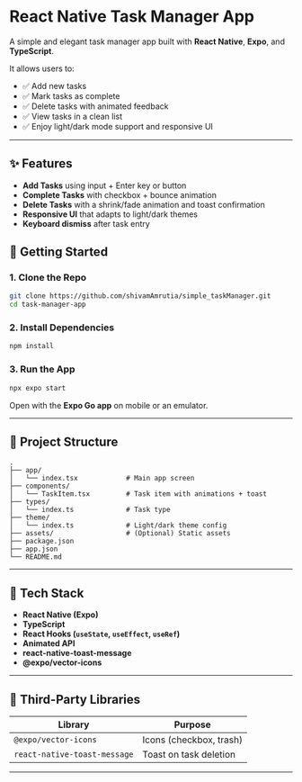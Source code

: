 # React Native Task Manager App

A simple and elegant task manager app built with **React Native**, **Expo**, and **TypeScript**.

It allows users to:
- ✅ Add new tasks
- ✅ Mark tasks as complete
- ✅ Delete tasks with animated feedback
- ✅ View tasks in a clean list
- ✅ Enjoy light/dark mode support and responsive UI

---

## ✨ Features

- **Add Tasks** using input + Enter key or button
- **Complete Tasks** with checkbox + bounce animation
- **Delete Tasks** with a shrink/fade animation and toast confirmation
- **Responsive UI** that adapts to light/dark themes
- **Keyboard dismiss** after task entry


## 🚀 Getting Started

### 1. Clone the Repo
```bash
git clone https://github.com/shivamAmrutia/simple_taskManager.git
cd task-manager-app
```

### 2. Install Dependencies
```bash
npm install
```

### 3. Run the App
```bash
npx expo start
```

Open with the **Expo Go app** on mobile or an emulator.

---

## 📁 Project Structure

```
.
├── app/
│   └── index.tsx            # Main app screen
├── components/
│   └── TaskItem.tsx         # Task item with animations + toast
├── types/
│   └── index.ts             # Task type
├── theme/
│   └── index.ts             # Light/dark theme config
├── assets/                  # (Optional) Static assets
├── package.json
├── app.json
└── README.md
```

---

## 🧩 Tech Stack

- **React Native (Expo)**
- **TypeScript**
- **React Hooks (`useState`, `useEffect`, `useRef`)**
- **Animated API**
- **react-native-toast-message**
- **@expo/vector-icons**

---

## 🧪 Third-Party Libraries

| Library                   | Purpose                             |
|---------------------------|-------------------------------------|
| `@expo/vector-icons`      | Icons (checkbox, trash)             |
| `react-native-toast-message` | Toast on task deletion          |

---



